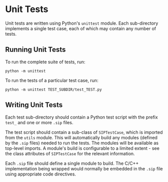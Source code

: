 # Unit Tests

Unit tests are written using Python's `unittest` module.  Each sub-directory
implements a single test case, each of which may contain any number of tests.


## Running Unit Tests

To run the complete suite of tests, run:

    python -m unittest

To run the tests of a particular test case, run:

    python -m unittest TEST_SUBDIR/test_TEST.py


## Writing Unit Tests

Each test sub-directory should contain a Python test script with the prefix
`test_` and one or more `.sip` files.

The test script should contain a sub-class of `SIPTestCase`, which is imported
from the `utils` module.  This will automatically build any modules (defined by
the `.sip` files) needed to run the tests.  The modules will be available as
top-level imports.  A module's build is configurable to a limited extent - see
the class attributes of `SIPTestCase` for the relevant information.

Each `.sip` file should define a single module to build.  The C/C++
implementation being wrapped would normally be embedded in the `.sip` file
using appropriate code directives.
